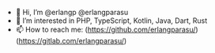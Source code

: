 - 👋 Hi, I’m @erlangp @erlangparasu
- 👀 I’m interested in PHP, TypeScript, Kotlin, Java, Dart, Rust
- 📫 How to reach me: (https://github.com/erlangparasu/) (https://gitlab.com/erlangparasu/)
